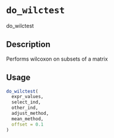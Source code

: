 # `do_wilctest`

do_wilctest


## Description

Performs wilcoxon on subsets of a matrix


## Usage

```r
do_wilctest(
  expr_values,
  select_ind,
  other_ind,
  adjust_method,
  mean_method,
  offset = 0.1
)
```


